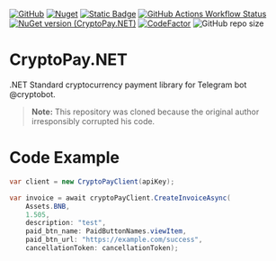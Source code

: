 [![GitHub](https://img.shields.io/github/license/bvdcode/CryptoPay.NET)](https://github.com/bvdcode/CryptoPay.NET/blob/main/LICENSE.md)
[![Nuget](https://img.shields.io/nuget/dt/CryptoPay.NET?color=%239100ff)](https://www.nuget.org/packages/CryptoPay.NET/)
[![Static Badge](https://img.shields.io/badge/fuget-f88445?logo=readme&logoColor=white)](https://www.fuget.org/packages/CryptoPay.NET)
[![GitHub Actions Workflow Status](https://img.shields.io/github/actions/workflow/status/bvdcode/CryptoPay.NET/.github%2Fworkflows%2Fpublish-release.yml)](https://github.com/bvdcode/CryptoPay.NET/actions)
[![NuGet version (CryptoPay.NET)](https://img.shields.io/nuget/v/CryptoPay.NET.svg?label=stable)](https://www.nuget.org/packages/CryptoPay.NET/)
[![CodeFactor](https://www.codefactor.io/repository/github/bvdcode/CryptoPay.NET/badge)](https://www.codefactor.io/repository/github/bvdcode/CryptoPay.NET)
![GitHub repo size](https://img.shields.io/github/repo-size/bvdcode/CryptoPay.NET)


# CryptoPay.NET

.NET Standard cryptocurrency payment library for Telegram bot @cryptobot.


> **Note:** This repository was cloned because the original author irresponsibly corrupted his code.


# Code Example

```csharp
var client = new CryptoPayClient(apiKey);

var invoice = await cryptoPayClient.CreateInvoiceAsync(
    Assets.BNB,
    1.505,
    description: "test",
    paid_btn_name: PaidButtonNames.viewItem,
    paid_btn_url: "https://example.com/success",
    cancellationToken: cancellationToken);
```
